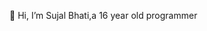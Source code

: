 👋 Hi,
I’m Sujal Bhati,a 16 year old programmer

<!---
sujalbhatii/sujalbhatii is a ✨ special ✨ repository because its `README.md` (this file) appears on your GitHub profile.
You can click the Preview link to take a look at your changes.
--->
